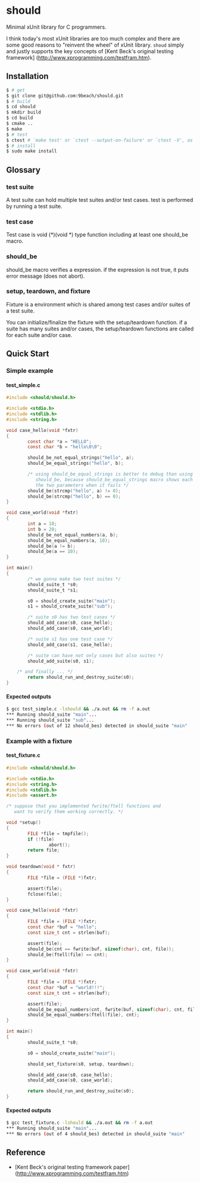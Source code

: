 # should

Minimal xUnit library for C programmers.

I think today's most xUnit libraries are too much complex and there are
some good reasons to "reinvent the wheel" of xUnit library. `shoud` simply and 
justly supports the key concepts of [Kent Beck's original testing framework]
(http://www.xprogramming.com/testfram.htm).

## Installation

```bash
$ # get
$ git clone git@github.com:9beach/should.git
$ # build
$ cd should
$ mkdir build
$ cd build
$ cmake ..
$ make
$ # test
$ ctest # `make test' or `ctest --output-on-failure' or `ctest -V', as you like
$ # install
$ sudo make install
```

## Glossary

### test suite

A test suite can hold multiple test suites and/or test cases. test is performed 
by running a test suite.

### test case

Test case is void (*)(void *) type function including at least one should_be 
macro.

### should_be

should_be macro verifies a expression. if the expression is not true, it puts 
error message (does not abort).

### setup, teardown, and fixture

Fixture is a environment which is shared among test cases and/or suites of a 
test suite.

You can initialize/finalize the fixture with the setup/teardown function. if a 
suite has many suites and/or cases, the setup/teardown functions are called 
for each suite and/or case.

## Quick Start

### Simple example
#### test_simple.c
```C
#include <should/should.h>

#include <stdio.h>
#include <stdlib.h>
#include <string.h>

void case_hello(void *fxtr)
{
        const char *a = "HELLO";
        const char *b = "hello\0\0";

        should_be_not_equal_strings("hello", a);
        should_be_equal_strings("hello", b);

        /* using should_be_equal_strings is better to debug than using
           should_be, because should_be_equal_strings macro shows each value of
           the two parameters when it fails */
        should_be(strcmp("hello", a) != 0);
        should_be(strcmp("hello", b) == 0);
}

void case_world(void *fxtr)
{
        int a = 10;
        int b = 20;
        should_be_not_equal_numbers(a, b);
        should_be_equal_numbers(a, 10);
        should_be(a != b);
        should_be(a == 10);
}

int main()
{
        /* we gonna make two test suites */
        should_suite_t *s0;
        should_suite_t *s1;

        s0 = should_create_suite("main");
        s1 = should_create_suite("sub");

        /* suite s0 has two test cases */
        should_add_case(s0, case_hello);
        should_add_case(s0, case_world);

        /* suite s1 has one test case */
        should_add_case(s1, case_hello);

        /* suite can have not only cases but also suites */
        should_add_suite(s0, s1);

	/* and finally ... */
        return should_run_and_destroy_suite(s0);
}
```

#### Expected outputs
```bash
$ gcc test_simple.c -lshould && ./a.out && rm -f a.out
*** Running should_suite "main"...
*** Running should_suite "sub"...
*** No errors (out of 12 should_bes) detected in should_suite "main"
```

### Example with a fixture
#### test_fixture.c
```C
#include <should/should.h>

#include <stdio.h>
#include <string.h>
#include <stdlib.h>
#include <assert.h>

/* suppose that you implemented fwrite/ftell functions and 
   want to verify them working correctly. */

void *setup()
{
        FILE *file = tmpfile();
        if (!file)
                abort();
        return file;
}

void teardown(void * fxtr)
{
        FILE *file = (FILE *)fxtr;

        assert(file);
        fclose(file);
}

void case_hello(void *fxtr)
{
        FILE *file = (FILE *)fxtr;
        const char *buf = "hello";
        const size_t cnt = strlen(buf);

        assert(file);
        should_be(cnt == fwrite(buf, sizeof(char), cnt, file));
        should_be(ftell(file) == cnt);
}

void case_world(void *fxtr)
{
        FILE *file = (FILE *)fxtr;
        const char *buf = "world!!!";
        const size_t cnt = strlen(buf);

        assert(file);
        should_be_equal_numbers(cnt, fwrite(buf, sizeof(char), cnt, file));
        should_be_equal_numbers(ftell(file), cnt);
}

int main()
{
        should_suite_t *s0;

        s0 = should_create_suite("main");

        should_set_fixture(s0, setup, teardown);

        should_add_case(s0, case_hello);
        should_add_case(s0, case_world);

        return should_run_and_destroy_suite(s0);
}
```

#### Expected outputs
```bash
$ gcc test_fixture.c -lshould && ./a.out && rm -f a.out
*** Running should_suite "main"...
*** No errors (out of 4 should_bes) detected in should_suite "main"
```

## Reference
* [Kent Beck's original testing framework paper]
(http://www.xprogramming.com/testfram.htm)

